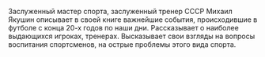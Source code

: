 <!--2024-03-08 20:10:10-->
Заслуженный мастер спорта, заслуженный тренер СССР Михаил Якушин описывает в своей книге важнейшие события, происходившие в футболе с конца 20-х годов по наши дни. Рассказывает о наиболее выдающихся игроках, тренерах. Высказывает свои взгляды на вопросы воспитания спортсменов, на острые проблемы этого вида спорта.
